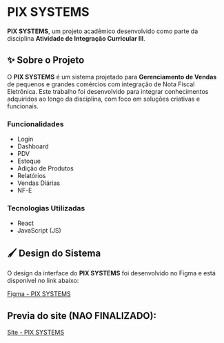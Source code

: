 # PIX SYSTEMS

**PIX SYSTEMS**, um projeto acadêmico desenvolvido como parte da disciplina **Atividade de Integração Curricular III**.

## ✨ Sobre o Projeto

O **PIX SYSTEMS** é um sistema projetado para **Gerenciamento de Vendas** de pequenos e grandes comércios com integração de Nota Fiscal Eletrônica. Este trabalho foi desenvolvido para integrar conhecimentos adquiridos ao longo da disciplina, com foco em soluções criativas e funcionais.

### Funcionalidades
- Login
- Dashboard
- PDV
- Estoque
- Adição de Produtos
- Relatórios
- Vendas Diárias
- NF-E

### Tecnologias Utilizadas
- React
- JavaScript (JS)

## 🖌️ Design do Sistema
O design da interface do **PIX SYSTEMS** foi desenvolvido no Figma e está disponível no link abaixo:

[Figma - PIX SYSTEMS](https://www.figma.com/design/61F1VuhLppHX8WlFNAXYO1/PROJETO-AIC-III?node-id=0-1&t=Pnt0rdmXss6qASMs-1)

## Previa do site (NAO FINALIZADO):
[Site - PIX SYSTEMS](https://pix-systems.vercel.app)
